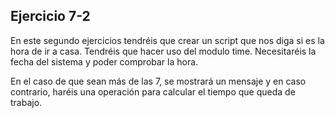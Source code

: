 ## Ejercicio 7-2
En este segundo ejercicios tendréis que crear un script que nos diga si es la hora de ir a casa. Tendréis que hacer uso
del modulo time. Necesitaréis la fecha del sistema y poder comprobar la hora.

En el caso de que sean más de las 7, se mostrará un mensaje y en caso contrario, haréis una operación para calcular el 
tiempo que queda de trabajo.